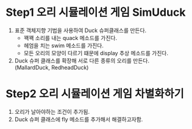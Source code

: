 # Step1 오리 시뮬레이션 게임 SimUduck
1. 표준 객체지향 기법을 사용하여 Duck 슈퍼클래스를 만든다.
   - 꽥꽥 소리를 내는 quack 메소드를 가진다.
   - 헤엄을 치는 swim 메소드를 가진다.
   - 모든 오리의 모양이 다르기 떄문에 display 추상 메소드를 가진다.
2. Duck 슈퍼 클래스를 확장해 서로 다른 종류의 오리를 만든다.\
   (MallardDuck, RedheadDuck)
# Step2 오리 시뮬레이션 게임 차별화하기
1. 오리가 날아야하는 조건이 추가됨.
2. Duck 슈퍼 클래스에 fly 메소드를 추가해서 해결하고자함.